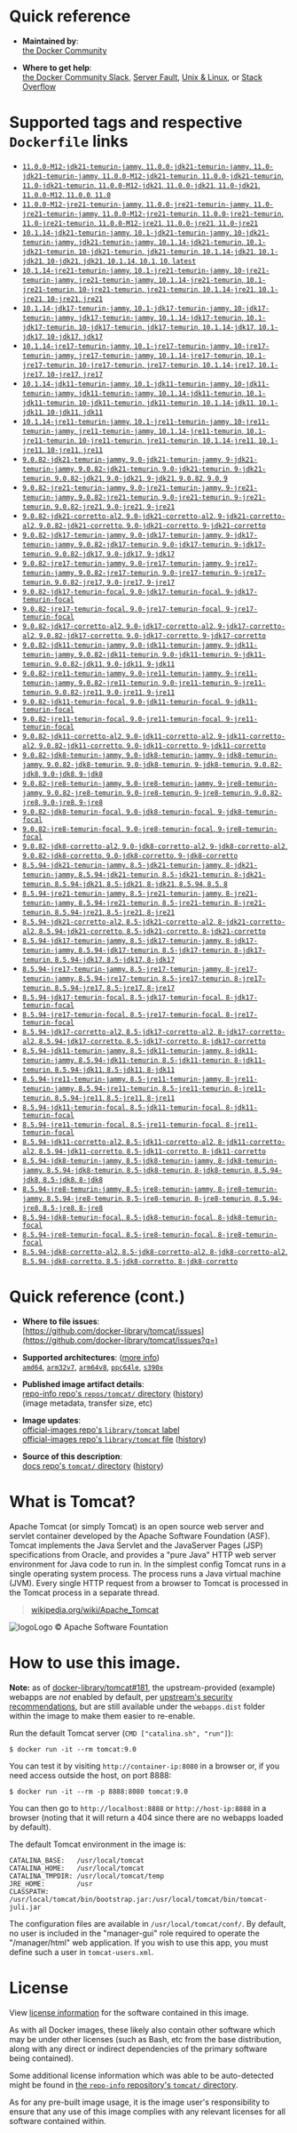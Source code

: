 <!--

********************************************************************************

WARNING:

    DO NOT EDIT "tomcat/README.md"

    IT IS AUTO-GENERATED

    (from the other files in "tomcat/" combined with a set of templates)

********************************************************************************

-->

# Quick reference

-	**Maintained by**:  
	[the Docker Community](https://github.com/docker-library/tomcat)

-	**Where to get help**:  
	[the Docker Community Slack](https://dockr.ly/comm-slack), [Server Fault](https://serverfault.com/help/on-topic), [Unix & Linux](https://unix.stackexchange.com/help/on-topic), or [Stack Overflow](https://stackoverflow.com/help/on-topic)

# Supported tags and respective `Dockerfile` links

-	[`11.0.0-M12-jdk21-temurin-jammy`, `11.0.0-jdk21-temurin-jammy`, `11.0-jdk21-temurin-jammy`, `11.0.0-M12-jdk21-temurin`, `11.0.0-jdk21-temurin`, `11.0-jdk21-temurin`, `11.0.0-M12-jdk21`, `11.0.0-jdk21`, `11.0-jdk21`, `11.0.0-M12`, `11.0.0`, `11.0`](https://github.com/docker-library/tomcat/blob/a05ba2589539f88093aa53fc94cead6a17c97aa6/11.0/jdk21/temurin-jammy/Dockerfile)
-	[`11.0.0-M12-jre21-temurin-jammy`, `11.0.0-jre21-temurin-jammy`, `11.0-jre21-temurin-jammy`, `11.0.0-M12-jre21-temurin`, `11.0.0-jre21-temurin`, `11.0-jre21-temurin`, `11.0.0-M12-jre21`, `11.0.0-jre21`, `11.0-jre21`](https://github.com/docker-library/tomcat/blob/a05ba2589539f88093aa53fc94cead6a17c97aa6/11.0/jre21/temurin-jammy/Dockerfile)
-	[`10.1.14-jdk21-temurin-jammy`, `10.1-jdk21-temurin-jammy`, `10-jdk21-temurin-jammy`, `jdk21-temurin-jammy`, `10.1.14-jdk21-temurin`, `10.1-jdk21-temurin`, `10-jdk21-temurin`, `jdk21-temurin`, `10.1.14-jdk21`, `10.1-jdk21`, `10-jdk21`, `jdk21`, `10.1.14`, `10.1`, `10`, `latest`](https://github.com/docker-library/tomcat/blob/2fa4e03c16759c4578b3dcb6ce97d7265ed777ba/10.1/jdk21/temurin-jammy/Dockerfile)
-	[`10.1.14-jre21-temurin-jammy`, `10.1-jre21-temurin-jammy`, `10-jre21-temurin-jammy`, `jre21-temurin-jammy`, `10.1.14-jre21-temurin`, `10.1-jre21-temurin`, `10-jre21-temurin`, `jre21-temurin`, `10.1.14-jre21`, `10.1-jre21`, `10-jre21`, `jre21`](https://github.com/docker-library/tomcat/blob/2fa4e03c16759c4578b3dcb6ce97d7265ed777ba/10.1/jre21/temurin-jammy/Dockerfile)
-	[`10.1.14-jdk17-temurin-jammy`, `10.1-jdk17-temurin-jammy`, `10-jdk17-temurin-jammy`, `jdk17-temurin-jammy`, `10.1.14-jdk17-temurin`, `10.1-jdk17-temurin`, `10-jdk17-temurin`, `jdk17-temurin`, `10.1.14-jdk17`, `10.1-jdk17`, `10-jdk17`, `jdk17`](https://github.com/docker-library/tomcat/blob/db586de2afc6dccc248d2f108654e954d50da15c/10.1/jdk17/temurin-jammy/Dockerfile)
-	[`10.1.14-jre17-temurin-jammy`, `10.1-jre17-temurin-jammy`, `10-jre17-temurin-jammy`, `jre17-temurin-jammy`, `10.1.14-jre17-temurin`, `10.1-jre17-temurin`, `10-jre17-temurin`, `jre17-temurin`, `10.1.14-jre17`, `10.1-jre17`, `10-jre17`, `jre17`](https://github.com/docker-library/tomcat/blob/db586de2afc6dccc248d2f108654e954d50da15c/10.1/jre17/temurin-jammy/Dockerfile)
-	[`10.1.14-jdk11-temurin-jammy`, `10.1-jdk11-temurin-jammy`, `10-jdk11-temurin-jammy`, `jdk11-temurin-jammy`, `10.1.14-jdk11-temurin`, `10.1-jdk11-temurin`, `10-jdk11-temurin`, `jdk11-temurin`, `10.1.14-jdk11`, `10.1-jdk11`, `10-jdk11`, `jdk11`](https://github.com/docker-library/tomcat/blob/db586de2afc6dccc248d2f108654e954d50da15c/10.1/jdk11/temurin-jammy/Dockerfile)
-	[`10.1.14-jre11-temurin-jammy`, `10.1-jre11-temurin-jammy`, `10-jre11-temurin-jammy`, `jre11-temurin-jammy`, `10.1.14-jre11-temurin`, `10.1-jre11-temurin`, `10-jre11-temurin`, `jre11-temurin`, `10.1.14-jre11`, `10.1-jre11`, `10-jre11`, `jre11`](https://github.com/docker-library/tomcat/blob/db586de2afc6dccc248d2f108654e954d50da15c/10.1/jre11/temurin-jammy/Dockerfile)
-	[`9.0.82-jdk21-temurin-jammy`, `9.0-jdk21-temurin-jammy`, `9-jdk21-temurin-jammy`, `9.0.82-jdk21-temurin`, `9.0-jdk21-temurin`, `9-jdk21-temurin`, `9.0.82-jdk21`, `9.0-jdk21`, `9-jdk21`, `9.0.82`, `9.0`, `9`](https://github.com/docker-library/tomcat/blob/1c86d662d7e76c2ade78bfceac793ff9aa89df99/9.0/jdk21/temurin-jammy/Dockerfile)
-	[`9.0.82-jre21-temurin-jammy`, `9.0-jre21-temurin-jammy`, `9-jre21-temurin-jammy`, `9.0.82-jre21-temurin`, `9.0-jre21-temurin`, `9-jre21-temurin`, `9.0.82-jre21`, `9.0-jre21`, `9-jre21`](https://github.com/docker-library/tomcat/blob/1c86d662d7e76c2ade78bfceac793ff9aa89df99/9.0/jre21/temurin-jammy/Dockerfile)
-	[`9.0.82-jdk21-corretto-al2`, `9.0-jdk21-corretto-al2`, `9-jdk21-corretto-al2`, `9.0.82-jdk21-corretto`, `9.0-jdk21-corretto`, `9-jdk21-corretto`](https://github.com/docker-library/tomcat/blob/1c86d662d7e76c2ade78bfceac793ff9aa89df99/9.0/jdk21/corretto-al2/Dockerfile)
-	[`9.0.82-jdk17-temurin-jammy`, `9.0-jdk17-temurin-jammy`, `9-jdk17-temurin-jammy`, `9.0.82-jdk17-temurin`, `9.0-jdk17-temurin`, `9-jdk17-temurin`, `9.0.82-jdk17`, `9.0-jdk17`, `9-jdk17`](https://github.com/docker-library/tomcat/blob/1c86d662d7e76c2ade78bfceac793ff9aa89df99/9.0/jdk17/temurin-jammy/Dockerfile)
-	[`9.0.82-jre17-temurin-jammy`, `9.0-jre17-temurin-jammy`, `9-jre17-temurin-jammy`, `9.0.82-jre17-temurin`, `9.0-jre17-temurin`, `9-jre17-temurin`, `9.0.82-jre17`, `9.0-jre17`, `9-jre17`](https://github.com/docker-library/tomcat/blob/1c86d662d7e76c2ade78bfceac793ff9aa89df99/9.0/jre17/temurin-jammy/Dockerfile)
-	[`9.0.82-jdk17-temurin-focal`, `9.0-jdk17-temurin-focal`, `9-jdk17-temurin-focal`](https://github.com/docker-library/tomcat/blob/1c86d662d7e76c2ade78bfceac793ff9aa89df99/9.0/jdk17/temurin-focal/Dockerfile)
-	[`9.0.82-jre17-temurin-focal`, `9.0-jre17-temurin-focal`, `9-jre17-temurin-focal`](https://github.com/docker-library/tomcat/blob/1c86d662d7e76c2ade78bfceac793ff9aa89df99/9.0/jre17/temurin-focal/Dockerfile)
-	[`9.0.82-jdk17-corretto-al2`, `9.0-jdk17-corretto-al2`, `9-jdk17-corretto-al2`, `9.0.82-jdk17-corretto`, `9.0-jdk17-corretto`, `9-jdk17-corretto`](https://github.com/docker-library/tomcat/blob/1c86d662d7e76c2ade78bfceac793ff9aa89df99/9.0/jdk17/corretto-al2/Dockerfile)
-	[`9.0.82-jdk11-temurin-jammy`, `9.0-jdk11-temurin-jammy`, `9-jdk11-temurin-jammy`, `9.0.82-jdk11-temurin`, `9.0-jdk11-temurin`, `9-jdk11-temurin`, `9.0.82-jdk11`, `9.0-jdk11`, `9-jdk11`](https://github.com/docker-library/tomcat/blob/1c86d662d7e76c2ade78bfceac793ff9aa89df99/9.0/jdk11/temurin-jammy/Dockerfile)
-	[`9.0.82-jre11-temurin-jammy`, `9.0-jre11-temurin-jammy`, `9-jre11-temurin-jammy`, `9.0.82-jre11-temurin`, `9.0-jre11-temurin`, `9-jre11-temurin`, `9.0.82-jre11`, `9.0-jre11`, `9-jre11`](https://github.com/docker-library/tomcat/blob/1c86d662d7e76c2ade78bfceac793ff9aa89df99/9.0/jre11/temurin-jammy/Dockerfile)
-	[`9.0.82-jdk11-temurin-focal`, `9.0-jdk11-temurin-focal`, `9-jdk11-temurin-focal`](https://github.com/docker-library/tomcat/blob/1c86d662d7e76c2ade78bfceac793ff9aa89df99/9.0/jdk11/temurin-focal/Dockerfile)
-	[`9.0.82-jre11-temurin-focal`, `9.0-jre11-temurin-focal`, `9-jre11-temurin-focal`](https://github.com/docker-library/tomcat/blob/1c86d662d7e76c2ade78bfceac793ff9aa89df99/9.0/jre11/temurin-focal/Dockerfile)
-	[`9.0.82-jdk11-corretto-al2`, `9.0-jdk11-corretto-al2`, `9-jdk11-corretto-al2`, `9.0.82-jdk11-corretto`, `9.0-jdk11-corretto`, `9-jdk11-corretto`](https://github.com/docker-library/tomcat/blob/1c86d662d7e76c2ade78bfceac793ff9aa89df99/9.0/jdk11/corretto-al2/Dockerfile)
-	[`9.0.82-jdk8-temurin-jammy`, `9.0-jdk8-temurin-jammy`, `9-jdk8-temurin-jammy`, `9.0.82-jdk8-temurin`, `9.0-jdk8-temurin`, `9-jdk8-temurin`, `9.0.82-jdk8`, `9.0-jdk8`, `9-jdk8`](https://github.com/docker-library/tomcat/blob/1c86d662d7e76c2ade78bfceac793ff9aa89df99/9.0/jdk8/temurin-jammy/Dockerfile)
-	[`9.0.82-jre8-temurin-jammy`, `9.0-jre8-temurin-jammy`, `9-jre8-temurin-jammy`, `9.0.82-jre8-temurin`, `9.0-jre8-temurin`, `9-jre8-temurin`, `9.0.82-jre8`, `9.0-jre8`, `9-jre8`](https://github.com/docker-library/tomcat/blob/1c86d662d7e76c2ade78bfceac793ff9aa89df99/9.0/jre8/temurin-jammy/Dockerfile)
-	[`9.0.82-jdk8-temurin-focal`, `9.0-jdk8-temurin-focal`, `9-jdk8-temurin-focal`](https://github.com/docker-library/tomcat/blob/1c86d662d7e76c2ade78bfceac793ff9aa89df99/9.0/jdk8/temurin-focal/Dockerfile)
-	[`9.0.82-jre8-temurin-focal`, `9.0-jre8-temurin-focal`, `9-jre8-temurin-focal`](https://github.com/docker-library/tomcat/blob/1c86d662d7e76c2ade78bfceac793ff9aa89df99/9.0/jre8/temurin-focal/Dockerfile)
-	[`9.0.82-jdk8-corretto-al2`, `9.0-jdk8-corretto-al2`, `9-jdk8-corretto-al2`, `9.0.82-jdk8-corretto`, `9.0-jdk8-corretto`, `9-jdk8-corretto`](https://github.com/docker-library/tomcat/blob/1c86d662d7e76c2ade78bfceac793ff9aa89df99/9.0/jdk8/corretto-al2/Dockerfile)
-	[`8.5.94-jdk21-temurin-jammy`, `8.5-jdk21-temurin-jammy`, `8-jdk21-temurin-jammy`, `8.5.94-jdk21-temurin`, `8.5-jdk21-temurin`, `8-jdk21-temurin`, `8.5.94-jdk21`, `8.5-jdk21`, `8-jdk21`, `8.5.94`, `8.5`, `8`](https://github.com/docker-library/tomcat/blob/2b0adfec11340b151c2b2385c7dc6de27677e10b/8.5/jdk21/temurin-jammy/Dockerfile)
-	[`8.5.94-jre21-temurin-jammy`, `8.5-jre21-temurin-jammy`, `8-jre21-temurin-jammy`, `8.5.94-jre21-temurin`, `8.5-jre21-temurin`, `8-jre21-temurin`, `8.5.94-jre21`, `8.5-jre21`, `8-jre21`](https://github.com/docker-library/tomcat/blob/2b0adfec11340b151c2b2385c7dc6de27677e10b/8.5/jre21/temurin-jammy/Dockerfile)
-	[`8.5.94-jdk21-corretto-al2`, `8.5-jdk21-corretto-al2`, `8-jdk21-corretto-al2`, `8.5.94-jdk21-corretto`, `8.5-jdk21-corretto`, `8-jdk21-corretto`](https://github.com/docker-library/tomcat/blob/3e4ccf4f0918276c3a9a43156f070c6a9b16254c/8.5/jdk21/corretto-al2/Dockerfile)
-	[`8.5.94-jdk17-temurin-jammy`, `8.5-jdk17-temurin-jammy`, `8-jdk17-temurin-jammy`, `8.5.94-jdk17-temurin`, `8.5-jdk17-temurin`, `8-jdk17-temurin`, `8.5.94-jdk17`, `8.5-jdk17`, `8-jdk17`](https://github.com/docker-library/tomcat/blob/3e4ccf4f0918276c3a9a43156f070c6a9b16254c/8.5/jdk17/temurin-jammy/Dockerfile)
-	[`8.5.94-jre17-temurin-jammy`, `8.5-jre17-temurin-jammy`, `8-jre17-temurin-jammy`, `8.5.94-jre17-temurin`, `8.5-jre17-temurin`, `8-jre17-temurin`, `8.5.94-jre17`, `8.5-jre17`, `8-jre17`](https://github.com/docker-library/tomcat/blob/3e4ccf4f0918276c3a9a43156f070c6a9b16254c/8.5/jre17/temurin-jammy/Dockerfile)
-	[`8.5.94-jdk17-temurin-focal`, `8.5-jdk17-temurin-focal`, `8-jdk17-temurin-focal`](https://github.com/docker-library/tomcat/blob/3e4ccf4f0918276c3a9a43156f070c6a9b16254c/8.5/jdk17/temurin-focal/Dockerfile)
-	[`8.5.94-jre17-temurin-focal`, `8.5-jre17-temurin-focal`, `8-jre17-temurin-focal`](https://github.com/docker-library/tomcat/blob/3e4ccf4f0918276c3a9a43156f070c6a9b16254c/8.5/jre17/temurin-focal/Dockerfile)
-	[`8.5.94-jdk17-corretto-al2`, `8.5-jdk17-corretto-al2`, `8-jdk17-corretto-al2`, `8.5.94-jdk17-corretto`, `8.5-jdk17-corretto`, `8-jdk17-corretto`](https://github.com/docker-library/tomcat/blob/3e4ccf4f0918276c3a9a43156f070c6a9b16254c/8.5/jdk17/corretto-al2/Dockerfile)
-	[`8.5.94-jdk11-temurin-jammy`, `8.5-jdk11-temurin-jammy`, `8-jdk11-temurin-jammy`, `8.5.94-jdk11-temurin`, `8.5-jdk11-temurin`, `8-jdk11-temurin`, `8.5.94-jdk11`, `8.5-jdk11`, `8-jdk11`](https://github.com/docker-library/tomcat/blob/3e4ccf4f0918276c3a9a43156f070c6a9b16254c/8.5/jdk11/temurin-jammy/Dockerfile)
-	[`8.5.94-jre11-temurin-jammy`, `8.5-jre11-temurin-jammy`, `8-jre11-temurin-jammy`, `8.5.94-jre11-temurin`, `8.5-jre11-temurin`, `8-jre11-temurin`, `8.5.94-jre11`, `8.5-jre11`, `8-jre11`](https://github.com/docker-library/tomcat/blob/3e4ccf4f0918276c3a9a43156f070c6a9b16254c/8.5/jre11/temurin-jammy/Dockerfile)
-	[`8.5.94-jdk11-temurin-focal`, `8.5-jdk11-temurin-focal`, `8-jdk11-temurin-focal`](https://github.com/docker-library/tomcat/blob/3e4ccf4f0918276c3a9a43156f070c6a9b16254c/8.5/jdk11/temurin-focal/Dockerfile)
-	[`8.5.94-jre11-temurin-focal`, `8.5-jre11-temurin-focal`, `8-jre11-temurin-focal`](https://github.com/docker-library/tomcat/blob/3e4ccf4f0918276c3a9a43156f070c6a9b16254c/8.5/jre11/temurin-focal/Dockerfile)
-	[`8.5.94-jdk11-corretto-al2`, `8.5-jdk11-corretto-al2`, `8-jdk11-corretto-al2`, `8.5.94-jdk11-corretto`, `8.5-jdk11-corretto`, `8-jdk11-corretto`](https://github.com/docker-library/tomcat/blob/3e4ccf4f0918276c3a9a43156f070c6a9b16254c/8.5/jdk11/corretto-al2/Dockerfile)
-	[`8.5.94-jdk8-temurin-jammy`, `8.5-jdk8-temurin-jammy`, `8-jdk8-temurin-jammy`, `8.5.94-jdk8-temurin`, `8.5-jdk8-temurin`, `8-jdk8-temurin`, `8.5.94-jdk8`, `8.5-jdk8`, `8-jdk8`](https://github.com/docker-library/tomcat/blob/3e4ccf4f0918276c3a9a43156f070c6a9b16254c/8.5/jdk8/temurin-jammy/Dockerfile)
-	[`8.5.94-jre8-temurin-jammy`, `8.5-jre8-temurin-jammy`, `8-jre8-temurin-jammy`, `8.5.94-jre8-temurin`, `8.5-jre8-temurin`, `8-jre8-temurin`, `8.5.94-jre8`, `8.5-jre8`, `8-jre8`](https://github.com/docker-library/tomcat/blob/3e4ccf4f0918276c3a9a43156f070c6a9b16254c/8.5/jre8/temurin-jammy/Dockerfile)
-	[`8.5.94-jdk8-temurin-focal`, `8.5-jdk8-temurin-focal`, `8-jdk8-temurin-focal`](https://github.com/docker-library/tomcat/blob/3e4ccf4f0918276c3a9a43156f070c6a9b16254c/8.5/jdk8/temurin-focal/Dockerfile)
-	[`8.5.94-jre8-temurin-focal`, `8.5-jre8-temurin-focal`, `8-jre8-temurin-focal`](https://github.com/docker-library/tomcat/blob/3e4ccf4f0918276c3a9a43156f070c6a9b16254c/8.5/jre8/temurin-focal/Dockerfile)
-	[`8.5.94-jdk8-corretto-al2`, `8.5-jdk8-corretto-al2`, `8-jdk8-corretto-al2`, `8.5.94-jdk8-corretto`, `8.5-jdk8-corretto`, `8-jdk8-corretto`](https://github.com/docker-library/tomcat/blob/3e4ccf4f0918276c3a9a43156f070c6a9b16254c/8.5/jdk8/corretto-al2/Dockerfile)

# Quick reference (cont.)

-	**Where to file issues**:  
	[https://github.com/docker-library/tomcat/issues](https://github.com/docker-library/tomcat/issues?q=)

-	**Supported architectures**: ([more info](https://github.com/docker-library/official-images#architectures-other-than-amd64))  
	[`amd64`](https://hub.docker.com/r/amd64/tomcat/), [`arm32v7`](https://hub.docker.com/r/arm32v7/tomcat/), [`arm64v8`](https://hub.docker.com/r/arm64v8/tomcat/), [`ppc64le`](https://hub.docker.com/r/ppc64le/tomcat/), [`s390x`](https://hub.docker.com/r/s390x/tomcat/)

-	**Published image artifact details**:  
	[repo-info repo's `repos/tomcat/` directory](https://github.com/docker-library/repo-info/blob/master/repos/tomcat) ([history](https://github.com/docker-library/repo-info/commits/master/repos/tomcat))  
	(image metadata, transfer size, etc)

-	**Image updates**:  
	[official-images repo's `library/tomcat` label](https://github.com/docker-library/official-images/issues?q=label%3Alibrary%2Ftomcat)  
	[official-images repo's `library/tomcat` file](https://github.com/docker-library/official-images/blob/master/library/tomcat) ([history](https://github.com/docker-library/official-images/commits/master/library/tomcat))

-	**Source of this description**:  
	[docs repo's `tomcat/` directory](https://github.com/docker-library/docs/tree/master/tomcat) ([history](https://github.com/docker-library/docs/commits/master/tomcat))

# What is Tomcat?

Apache Tomcat (or simply Tomcat) is an open source web server and servlet container developed by the Apache Software Foundation (ASF). Tomcat implements the Java Servlet and the JavaServer Pages (JSP) specifications from Oracle, and provides a "pure Java" HTTP web server environment for Java code to run in. In the simplest config Tomcat runs in a single operating system process. The process runs a Java virtual machine (JVM). Every single HTTP request from a browser to Tomcat is processed in the Tomcat process in a separate thread.

> [wikipedia.org/wiki/Apache_Tomcat](https://en.wikipedia.org/wiki/Apache_Tomcat)

![logo](https://raw.githubusercontent.com/docker-library/docs/8e31eb93a02d504d0cfe1da435aa31b377fc627d/tomcat/logo.png)Logo &copy; Apache Software Fountation

# How to use this image.

**Note:** as of [docker-library/tomcat#181](https://github.com/docker-library/tomcat/pull/181), the upstream-provided (example) webapps are *not* enabled by default, per [upstream's security recommendations](https://tomcat.apache.org/tomcat-9.0-doc/security-howto.html#Default_web_applications), but are still available under the `webapps.dist` folder within the image to make them easier to re-enable.

Run the default Tomcat server (`CMD ["catalina.sh", "run"]`):

```console
$ docker run -it --rm tomcat:9.0
```

You can test it by visiting `http://container-ip:8080` in a browser or, if you need access outside the host, on port 8888:

```console
$ docker run -it --rm -p 8888:8080 tomcat:9.0
```

You can then go to `http://localhost:8888` or `http://host-ip:8888` in a browser (noting that it will return a 404 since there are no webapps loaded by default).

The default Tomcat environment in the image is:

	CATALINA_BASE:   /usr/local/tomcat
	CATALINA_HOME:   /usr/local/tomcat
	CATALINA_TMPDIR: /usr/local/tomcat/temp
	JRE_HOME:        /usr
	CLASSPATH:       /usr/local/tomcat/bin/bootstrap.jar:/usr/local/tomcat/bin/tomcat-juli.jar

The configuration files are available in `/usr/local/tomcat/conf/`. By default, no user is included in the "manager-gui" role required to operate the "/manager/html" web application. If you wish to use this app, you must define such a user in `tomcat-users.xml`.

# License

View [license information](https://www.apache.org/licenses/LICENSE-2.0) for the software contained in this image.

As with all Docker images, these likely also contain other software which may be under other licenses (such as Bash, etc from the base distribution, along with any direct or indirect dependencies of the primary software being contained).

Some additional license information which was able to be auto-detected might be found in [the `repo-info` repository's `tomcat/` directory](https://github.com/docker-library/repo-info/tree/master/repos/tomcat).

As for any pre-built image usage, it is the image user's responsibility to ensure that any use of this image complies with any relevant licenses for all software contained within.
